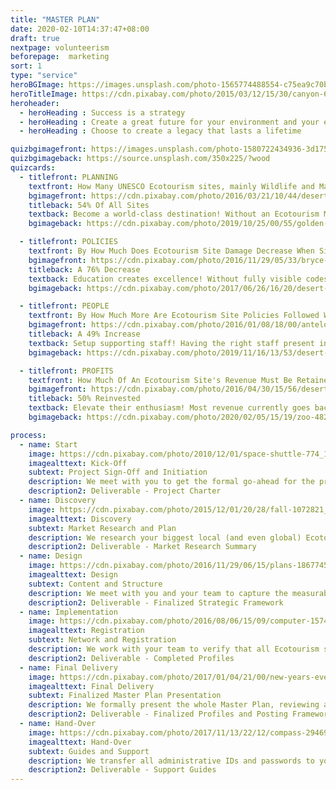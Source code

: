```yaml
---
title: "MASTER PLAN"
date: 2020-02-10T14:37:47+08:00
draft: true
nextpage: volunteerism
beforepage:  marketing
sort: 1
type: "service"
heroBGImage: https://images.unsplash.com/photo-1565774488554-c75ea9c70bcf?ixlib=rb-1.2.1&ixid=eyJhcHBfaWQiOjEyMDd9&auto=format&fit=crop&w=3023&q=80
heroTitleImage: https://cdn.pixabay.com/photo/2015/03/12/15/30/canyon-670392_1280.jpg
heroheader:
  - heroHeading : Success is a strategy
  - heroHeading : Create a great future for your environment and your economy
  - heroHeading : Choose to create a legacy that lasts a lifetime

quizbgimagefront: https://images.unsplash.com/photo-1580722434936-3d175913fbdc?ixlib=rb-1.2.1&ixid=eyJhcHBfaWQiOjEyMDd9&auto=format&fit=crop&w=1951&q=80
quizbgimageback: https://source.unsplash.com/350x225/?wood
quizcards:
  - titlefront: PLANNING
    textfront: How Many UNESCO Ecotourism sites, mainly Wildlife and Marine Sanctuaries, Parks, and Reserves, Have Ecotourism Management Plans?
    bgimagefront: https://cdn.pixabay.com/photo/2016/03/21/10/44/desert-1270345_1280.jpg
    titleback: 54% Of All Sites
    textback: Become a world-class destination! Without an Ecotourism Management Plan, you suffer from overtourism, lower Social Welfare, safety and legal issues, and quick site degredation.<br><br>We create a fully detailed Master Plan that provides actionable steps that can be done ASAP. We make sure that you, your staff, and your society are more capable of managing your tourism, putting in place needed guides, structures, rules, and revenue-generation mechanisms that will keep you attracting tourists for as long as you wish.
    bgimageback: https://cdn.pixabay.com/photo/2019/10/25/00/55/golden-eagle-4575691_1280.jpg

  - titlefront: POLICIES
    textfront: By How Much Does Ecotourism Site Damage Decrease When Signs Are Visibly Clear, Showing Visitors What They Can And **Cannot** Do?
    bgimagefront: https://cdn.pixabay.com/photo/2016/11/29/05/33/bryce-canyon-1867563_1280.jpg
    titleback: A 76% Decrease
    textback: Education creates excellence! Without fully visible codes on how visitors should behave, major site damage occurs, from property damage to uncontrolled garbage and more.<br><br>As people who have managed both Non-Profits and Tourism businesses, we fully understand the challenges that exist in knowing how to create and apply behavioural codes to foreign (and even local) visitors. We create the most effective communication that overcomes language barriers and is understandable to visitors from BOTH the West and East.
    bgimageback: https://cdn.pixabay.com/photo/2017/06/26/16/20/desert-fox-2444230_1280.jpg

  - titlefront: PEOPLE
    textfront: By How Much More Are Ecotourism Site Policies Followed When A Uniformed Guard Is Visibly Present During Normal Visiting Hours?
    bgimagefront: https://cdn.pixabay.com/photo/2016/01/08/18/00/antelope-canyon-1128815_1280.jpg
    titleback: A 49% Increase
    textback: Setup supporting staff! Having the right staff present in good numbers, from guards to waste collectors, is the key difference between a loved tourist site and a destroyed one.<br><br>We have staffed numerous projects and understand fully how important having the right numbers of the right staff can be. The Master Plan captures these details fully, accounting for the carrying capacity constraints of each individual Ecotourism site, and describing in detail the numbers of staff needed with all of their specific roles. 
    bgimageback: https://cdn.pixabay.com/photo/2019/11/16/13/53/desert-lynx-4630313_1280.jpg

  - titlefront: PROFITS
    textfront: How Much Of An Ecotourism Site's Revenue Must Be Retained By Site Staff To Ensure Ongoing Site Improvements And Maintenance?
    bgimagefront: https://cdn.pixabay.com/photo/2016/04/30/15/56/desert-1363152_1280.jpg
    titleback: 50% Reinvested
    textback: Elevate their enthusiasm! Most revenue currently goes back to general government funding, resulting in lower site quality and much lower staff enthusiasm to increase revenue.<br><br>We create a fully robust Revenue Management Plan, as part of the Master Plan, that details the fee scales for both tourists and locals, how revenue should be gathered from various site revenue generators, how revenue should be allocated for optimal site imporvements, and sets values for Fines that visitors will incur for breaking any rules.
    bgimageback: https://cdn.pixabay.com/photo/2020/02/05/15/19/zoo-4821484_1280.jpg

process:
  - name: Start
    image: https://cdn.pixabay.com/photo/2010/12/01/space-shuttle-774_1280.jpg
    imagealttext: Kick-Off
    subtext: Project Sign-Off and Initiation
    description: We meet with you to get the formal go-ahead for the project. Then we work with you and your team to understand your current Ecotourism status, limitations, opportunities, and risks. Once your optimal future state is defined, with exactly what you hope and expect, we lay out the structure of a plan to get you to that goal from where you are right now.
    description2: Deliverable - Project Charter
  - name: Discovery
    image: https://cdn.pixabay.com/photo/2015/12/01/20/28/fall-1072821_1280.jpg
    imagealttext: Discovery
    subtext: Market Research and Plan
    description: We research your biggest local (and even global) Ecotourism competitors and understand what infrastructure, revenue generating, and tourism support strategies are working for them that we can make work for you instead.
    description2: Deliverable - Market Research Summary
  - name: Design
    image: https://cdn.pixabay.com/photo/2016/11/29/06/15/plans-1867745_1280.jpg
    imagealttext: Design
    subtext: Content and Structure
    description: We meet with you and your team to capture the measurable and specific Ecotourism goals for each of your sites. We create a high-level plan and review it with you. Once the strategic direction is accepted, we begin creating more detailed strategies and guides, working closely with your team for both content and structure.
    description2: Deliverable - Finalized Strategic Framework
  - name: Implementation
    image: https://cdn.pixabay.com/photo/2016/08/06/15/09/computer-1574533_1280.jpg
    imagealttext: Registration
    subtext: Network and Registration
    description: We work with your team to verify that all Ecotourism sites are properly listed on Google and Social Media. We guide them on how to complete registration for all yet to be done. For those platforms you are already on, we optimize all of the content and design to align with the Strategic goals and parameters.
    description2: Deliverable - Completed Profiles
  - name: Final Delivery
    image: https://cdn.pixabay.com/photo/2017/01/04/21/00/new-years-eve-1953253_1280.jpg
    imagealttext: Final Delivery
    subtext: Finalized Master Plan Presentation
    description: We formally present the whole Master Plan, reviewing all the major discoveries, details, and recommendations. We let you know both what the highest priority and most easily actionable items are and how to implement them. We walk you through all frameworks, fee structures, and guides. Then, with your feedback, we integrate any changes you may wish to make and complete all remaining technical tasks.
    description2: Deliverable - Finalized Profiles and Posting Frameworks
  - name: Hand-Over
    image: https://cdn.pixabay.com/photo/2017/11/13/22/12/compass-2946959_1280.jpg
    imagealttext: Hand-Over
    subtext: Guides and Support
    description: We transfer all administrative IDs and passwords to you for all Ecotourism network and assistance websites we have registered you on. We provide excellent user guides to help your staff take over the administrative tasks needed to ensure that all registered site information stays current and effective. But that is not be the end though as we will always provide you with ongoing support and strategic advice as your Ecotourism develops into the future.
    description2: Deliverable - Support Guides
---
```

